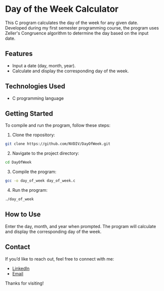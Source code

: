 # Day of the Week Calculator

This C program calculates the day of the week for any given date. Developed during my first semester programming course, the program uses Zeller's Congruence algorithm to determine the day based on the input date.

## Features

- Input a date (day, month, year).
- Calculate and display the corresponding day of the week.

## Technologies Used

- C programming language

## Getting Started

To compile and run the program, follow these steps:

1. Clone the ropository:
  ```bash
 git clone https://github.com/NVDIV/DayOfWeek.git
```
2. Navigate to the project directory:
  ```bash
  cd DayOfWeek
```
3. Compile the program:
  ```bash
  gcc -o day_of_week day_of_week.c
```
4. Run the program:
```bash
./day_of_week
```

## How to Use

Enter the day, month, and year when prompted.
The program will calculate and display the corresponding day of the week.

## Contact
If you’d like to reach out, feel free to connect with me:
- [LinkedIn](https://www.linkedin.com/in/nadiia-rybak-5092b8336)
- [Email](mailto:nvdiv5@gmail.com)

Thanks for visiting!
